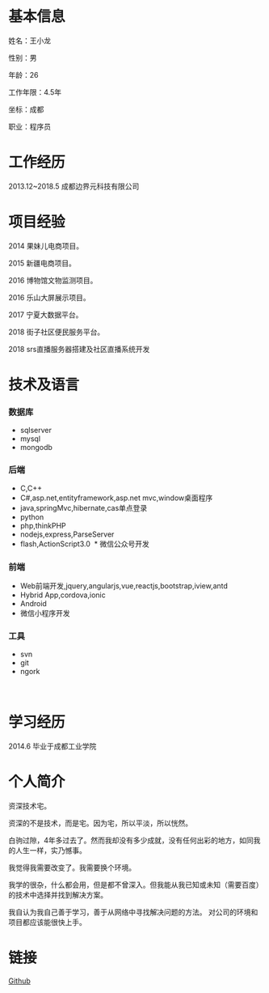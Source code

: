 # 基本信息

姓名：王小龙   

性别：男

年龄：26  

工作年限：4.5年

坐标：成都

职业：程序员  

# 工作经历

2013.12~2018.5 成都边界元科技有限公司

# 项目经验  
  2014  果妹儿电商项目。    
  
  2015  新疆电商项目。    
  
  2016  博物馆文物监测项目。    
  
  2016  乐山大屏展示项目。    
  
  2017  宁夏大数据平台。    
  
  2018  街子社区便民服务平台。    
  
  2018  srs直播服务器搭建及社区直播系统开发  
  
  
# 技术及语言  

### 数据库
  * sqlserver  
  * mysql  
  * mongodb  
  
### 后端  
  * C,C++  
  * C#,asp.net,entityframework,asp.net mvc,window桌面程序  
  * java,springMvc,hibernate,cas单点登录  
  * python  
  * php,thinkPHP
  * nodejs,express,ParseServer  
  * flash,ActionScript3.0
  * 微信公众号开发
  
### 前端  
  * Web前端开发,jquery,angularjs,vue,reactjs,bootstrap,iview,antd  
  * Hybrid App,cordova,ionic 
  * Android  
  * 微信小程序开发  
  
### 工具  
  * svn  
  * git    
  * ngork  
  
  
  
  
# 学习经历
  2014.6 毕业于成都工业学院

# 个人简介
  
  资深技术宅。    
  
  资深的不是技术，而是宅。因为宅，所以平淡，所以恍然。    
  
  白驹过隙，4年多过去了。然而我却没有多少成就，没有任何出彩的地方，如同我的人生一样，实乃憾事。    
  
  我觉得我需要改变了。我需要换个环境。    
  
  我学的很杂，什么都会用，但是都不曾深入。但我能从我已知或未知（需要百度）的技术中选择并找到解决方案。    
  
  我自认为我自己善于学习，善于从网络中寻找解决问题的方法。 对公司的环境和项目都应该能很快上手。
  
# 链接
  [Github](https://github.com/DreamZoom/Me)

